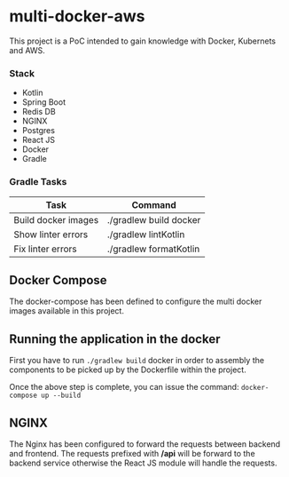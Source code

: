 # multi-docker-aws

This project is a PoC intended to gain knowledge with Docker, Kubernets and AWS.  

### Stack
   * Kotlin
   * Spring Boot
   * Redis DB
   * NGINX
   * Postgres
   * React JS
   * Docker
   * Gradle

### Gradle Tasks

| Task                 |      Command            |
|--------------------  |-------------------------|
| Build docker images  | ./gradlew build docker  |
| Show linter errors   | ./gradlew lintKotlin    |
| Fix linter errors    | ./gradlew formatKotlin  |

## Docker Compose

The docker-compose has been defined to configure the multi docker images available in this project.

## Running the application in the docker

First you have to run ```./gradlew build``` docker in order to assembly the components to be picked up by the Dockerfile within the project.

Once the above step is complete, you can issue the command: ```docker-compose up --build```
   
## NGINX
The Nginx has been configured to forward the requests between backend and frontend. The requests prefixed with **/api** will be forward to the backend service otherwise the React JS module will handle the requests.
